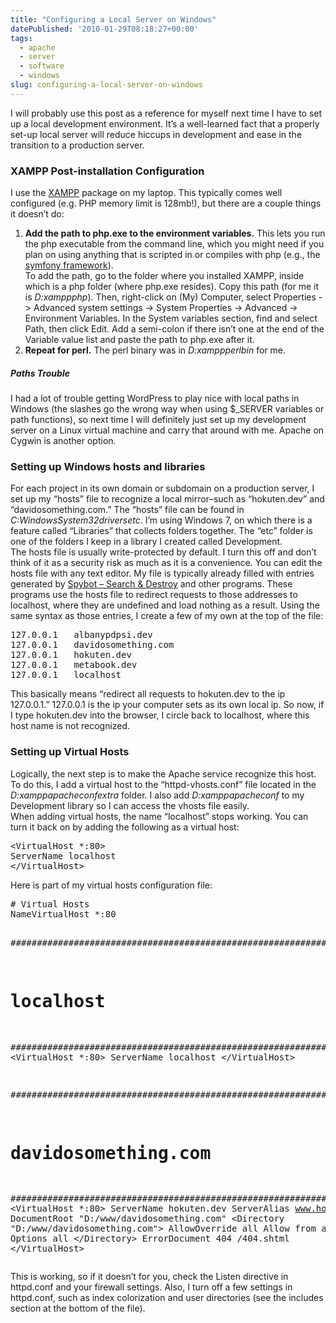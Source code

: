 ```yaml
---
title: "Configuring a Local Server on Windows"
datePublished: '2010-01-29T08:18:27+00:00'
tags:
  - apache
  - server
  - software
  - windows
slug: configuring-a-local-server-on-windows
---
```



<p>I will probably use this post as a reference for myself next time I have to set up a local development environment. It&#8217;s a well-learned fact that a properly set-up local server will reduce hiccups in development and ease in the transition to a production server.</p>
<h3 class="noted">XAMPP Post-installation Configuration</h3>
<p>I use the <a href="http://www.apachefriends.org/en/xampp.html">XAMPP</a> package on my laptop. This typically comes well configured (e.g. PHP memory limit is 128mb!), but there are a couple things it doesn&#8217;t do:</p>
<ol>
<li><strong>Add the path to php.exe to the environment variables.</strong> This lets you run the php executable from the command line, which you might need if you plan on using anything that is scripted in or compiles with php (e.g., the <a href="http://www.symfony-project.org/">symfony framework</a>).<br />
To add the path, go to the folder where you installed XAMPP, inside which is a php folder (where php.exe resides). Copy this path (for me it is <em class="folder">D:xamppphp</em>). Then, right-click on (My) Computer, select Properties -> Advanced system settings -> System Properties -> Advanced -> Environment Variables. In the System variables section, find and select Path, then click Edit. Add a semi-colon if there isn&#8217;t one at the end of the Variable value list and paste the path to php.exe after it.</li>
<li><strong>Repeat for perl.</strong> The perl binary was in <em class="folder">D:xamppperlbin</em> for me.</li>
</ol>
<h5>Paths Trouble</h5>
<p>I had a lot of trouble getting WordPress to play nice with local paths in Windows (the slashes go the wrong way when using $_SERVER variables or path functions), so next time I will definitely just set up my development server on a Linux virtual machine and carry that around with me. Apache on Cygwin is another option.<br />
<span id="more-681"></span></p>
<h3>Setting up Windows hosts and libraries</h3>
<p>For each project in its own domain or subdomain on a production server, I set up my &#8220;hosts&#8221; file to recognize a local mirror&#8211;such as &#8220;hokuten.dev&#8221; and &#8220;davidosomething.com.&#8221; The &#8220;hosts&#8221; file can be found in <em class="folder">C:WindowsSystem32driversetc</em>. I&#8217;m using Windows 7, on which there is a feature called &#8220;Libraries&#8221; that collects folders together. The &#8220;etc&#8221; folder is one of the folders I keep in a library I created called Development.<br />
The hosts file is usually write-protected by default. I turn this off and don&#8217;t think of it as a security risk as much as it is a convenience. You can edit the hosts file with any text editor. My file is typically already filled with entries generated by <a href="http://www.safer-networking.org/index2.html">Spybot &#8211; Search &#038; Destroy</a> and other programs. These programs use the hosts file to redirect requests to those addresses to localhost, where they are undefined and load nothing as a result. Using the same syntax as those entries, I create a few of my own at the top of the file:</p>
<pre class="brush: plain">
127.0.0.1	albanypdpsi.dev
127.0.0.1	davidosomething.com
127.0.0.1	hokuten.dev
127.0.0.1	metabook.dev
127.0.0.1	localhost
</pre>
<p>This basically means &#8220;redirect all requests to hokuten.dev to the ip 127.0.0.1.&#8221; 127.0.0.1 is the ip your computer sets as its own local ip. So now, if I type hokuten.dev into the browser, I circle back to localhost, where this host name is not recognized.</p>
<h3>Setting up Virtual Hosts</h3>
<p>Logically, the next step is to make the Apache service recognize this host. To do this, I add a virtual host to the &#8220;httpd-vhosts.conf&#8221; file located in the <em class="folder">D:xamppapacheconfextra</em> folder. I also add <em class="folder">D:xamppapacheconf</em> to my Development library so I can access the vhosts file easily.<br />
When adding virtual hosts, the name &#8220;localhost&#8221; stops working. You can turn it back on by adding the following as a virtual host:</p>
<pre class="brush: xml">
&lt;VirtualHost *:80&gt;
ServerName localhost
&lt;/VirtualHost&gt;
</pre>
<p>Here is part of my virtual hosts configuration file:</p>
<pre class="brush: xml">
# Virtual Hosts
NameVirtualHost *:80

################################################################################
# localhost
################################################################################
&lt;VirtualHost *:80&gt;
ServerName localhost
&lt;/VirtualHost&gt;

################################################################################
# davidosomething.com
################################################################################
&lt;VirtualHost *:80&gt;
	ServerName hokuten.dev
	ServerAlias www.hokuten.dev
	ServerAdmin localhost@hokuten.dev
	DocumentRoot &quot;D:/www/davidosomething.com&quot;
	&lt;Directory &quot;D:/www/davidosomething.com&quot;&gt;
		AllowOverride all
		Allow from all
		Options all
	&lt;/Directory&gt;
	ErrorDocument 404 /404.shtml
&lt;/VirtualHost&gt;
</pre>
<p>This is working, so if it doesn&#8217;t for you, check the Listen directive in httpd.conf and your firewall settings. Also, I turn off a few settings in httpd.conf, such as index colorization and user directories (see the includes section at the bottom of the file).</p>

